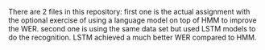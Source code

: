 There are 2 files in this repository:
first one is the actual assignment with the optional exercise of using a language model on top of HMM to improve the WER. 
second one is using the same data set but used LSTM models to do the recognition. LSTM achieved a much better WER compared to HMM.
